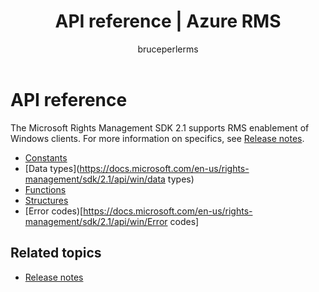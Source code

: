 ﻿---
# required metadata

title: API reference | Azure RMS
description: The Microsoft Rights Management SDK 2.1 supports RMS enablement of Windows clients.
keywords:
author: bruceperlerms
manager: mbaldwin
ms.date: 06/13/2016
ms.topic: article
ms.prod: azure
ms.service: rights-management
ms.technology: techgroup-identity
ms.assetid: 6dcfa840-026b-4728-b53c-2c9c730fcf84
# optional metadata

#ROBOTS:
audience: developer
#ms.devlang:
ms.reviewer: shubhamp
ms.suite: ems
#ms.tgt_pltfrm:
#ms.custom:

---

# API reference

The Microsoft Rights Management SDK 2.1 supports RMS enablement of Windows clients. For more information on specifics, see [Release notes](release-notes-rtm.md).

- [Constants](https://docs.microsoft.com/en-us/rights-management/sdk/2.1/api/win/constants)
- [Data types](https://docs.microsoft.com/en-us/rights-management/sdk/2.1/api/win/data types)
- [Functions](https://docs.microsoft.com/en-us/rights-management/sdk/2.1/api/win/functions)
- [Structures](https://docs.microsoft.com/en-us/rights-management/sdk/2.1/api/win/structures)
- [Error codes)[https://docs.microsoft.com/en-us/rights-management/sdk/2.1/api/win/Error codes]



## Related topics

* [Release notes](release-notes-rtm.md)
 

 
